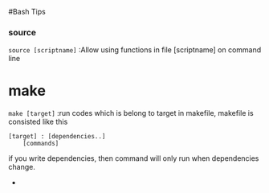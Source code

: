#Bash Tips

### source
`source [scriptname]`
:Allow using functions in file [scriptname] on command line 
<br>

# make
`make [target]`
:run codes which is belong to target in makefile,
makefile is consisted like this
``` 
[target] : [dependencies..]
	[commands]
```
if you write dependencies, then command will only run when dependencies change.
<br>

-
